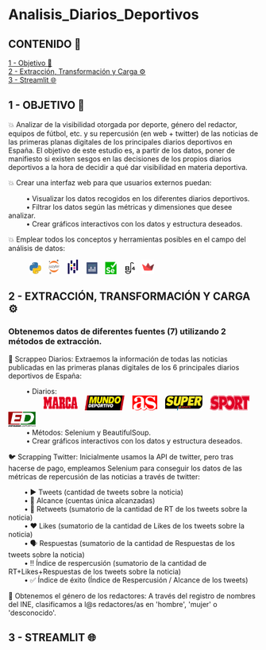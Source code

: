 # Analisis_Diarios_Deportivos
## CONTENIDO 📑
[1 - Objetivo 🎯](#O)<br />
[2 - Extracción, Transformación y Carga ⚙️](#ETL) <br />
[3 - Streamlit 🌐](#ST)<br />
 
## 1 - OBJETIVO 🎯<a name="O"/>   
💥  Analizar de la visibilidad otorgada por deporte, género del redactor, equipos de fútbol, etc. y su repercusión (en web + twitter) de las noticias de las primeras planas digitales de los principales diarios deportivos en España. El objetivo de este estudio es, a partir de los datos, poner de manifiesto si existen sesgos en las decisiones de los propios diarios deportivos a la hora de decidir a qué dar visibilidad en materia deportiva.<br />

💥 Crear una interfaz web para que usuarios externos puedan:<br />

&emsp; &emsp; • Visualizar los datos recogidos en los diferentes diarios deportivos.<br />
&emsp; &emsp; • Filtrar los datos según las métricas y dimensiones que desee analizar.<br />
&emsp; &emsp; • Crear gráficos interactivos con los datos y estructura deseados.<br />

💥 Emplear todos los conceptos y herramientas posibles en el campo del análisis de datos:<br />

&emsp;&emsp;&emsp;<img src="https://github.com/AdrianCiges/Eurovision-Project/blob/main/Images/python.webp" width="25" height="25">&emsp;<img src="https://github.com/AdrianCiges/Eurovision-Project/blob/main/Images/jupyter.jpg" width="22" height="30">  &nbsp;&nbsp;    <img src="https://github.com/AdrianCiges/Eurovision-Project/blob/main/Images/pandas.png" width="22" height="30"> &nbsp; &nbsp;<img src="https://github.com/AdrianCiges/Analisis_Diarios_Deportivos/blob/main/img/plotly.png" width="23" height="25">   &nbsp;&nbsp;    <img src="https://github.com/AdrianCiges/Eurovision-Project/blob/main/Images/selenium.png" width="23" height="25">     &nbsp;&nbsp;  <img src="https://github.com/AdrianCiges/Eurovision-Project/blob/main/Images/bs4.jpg" width="23" height="25">&nbsp;&nbsp;      <img src="https://github.com/AdrianCiges/Analisis_Diarios_Deportivos/blob/main/img/streamlit.png" width="25" height="30">     



## 2 - EXTRACCIÓN, TRANSFORMACIÓN Y CARGA ⚙️ <a name="ETL"/>
### Obtenemos datos de diferentes fuentes (7) utilizando 2 métodos de extracción.
📰 Scrappeo Diarios: Extraemos la información de todas las noticias publicadas en las primeras planas digitales de los 6 principales diarios deportivos de España:<br />

&emsp; &emsp; • Diarios:<br /> 
&emsp;&emsp;&emsp;&emsp;&emsp;<img src="https://github.com/AdrianCiges/Analisis_Diarios_Deportivos/blob/main/img/marca.png" width="70" height="30">&emsp;<img src="https://github.com/AdrianCiges/Analisis_Diarios_Deportivos/blob/main/img/MundoDeportivo.png" width="80" height="30">  &nbsp;&nbsp;    <img src="https://github.com/AdrianCiges/Analisis_Diarios_Deportivos/blob/main/img/AS.png" width="50" height="30"> &nbsp; &nbsp;<img src="https://github.com/AdrianCiges/Analisis_Diarios_Deportivos/blob/main/img/super.png" width="75" height="30">   &nbsp;&nbsp;    <img src="https://github.com/AdrianCiges/Analisis_Diarios_Deportivos/blob/main/img/sport.png" width="80" height="30">     &nbsp;&nbsp;  <img src="https://github.com/AdrianCiges/Analisis_Diarios_Deportivos/blob/main/img/Estadio.jpg" width="55" height="30">&nbsp;&nbsp;<br />
&emsp; &emsp; • Métodos: Selenium y BeautifulSoup.<br />
&emsp; &emsp; • Crear gráficos interactivos con los datos y estructura deseados.<br />

🐦 Scrapping Twitter: Inicialmente usamos la API de twitter, pero tras hacerse de pago, empleamos Selenium para conseguir los datos de las métricas de repercusión de las noticias a través de twitter:<br />

&emsp; &emsp;• ▶️ Tweets (cantidad de tweets sobre la noticia) <br />
&emsp; &emsp;• 👥 Alcance (cuentas única alcanzadas)<br />
&emsp; &emsp;• 🔁 Retweets (sumatorio de la cantidad de RT de los tweets sobre la noticia)<br />
&emsp; &emsp;• ♥️ Likes (sumatorio de la cantidad de Likes de los tweets sobre la noticia)<br />
&emsp; &emsp;• 🗣️ Respuestas (sumatorio de la cantidad de Respuestas de los tweets sobre la noticia)<br />
&emsp; &emsp;• ‼️ Índice de respercusión (sumatorio de la cantidad de RT+Likes+Respuestas de los tweets sobre la noticia)<br />
&emsp; &emsp;• ✅ Índice de éxito (Índice de Respercusión / Alcance de los tweets)<br />


🚻 Obtenemos el género de los redactores: A través del registro de nombres del INE, clasificamos a l@s redactores/as en 'hombre', 'mujer' o 'desconocido'.


## 3 - STREAMLIT 🌐 <a name="ST"/>








